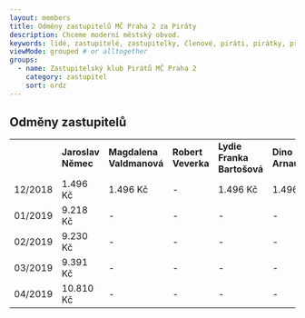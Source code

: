 ```yaml
--- 
layout: members
title: Odměny zastupitelů MČ Praha 2 za Piráty
description: Chceme moderní městský obvod.
keywords: lidé, zastupitelé, zastupitelky, členové, piráti, pirátky, příznivci
viewMode: grouped # or alltogether
groups:
  - name: Zastupitelský klub Pirátů MČ Praha 2
    category: zastupitel
    sort: ordz
---
```


<h2>Odměny zastupitelů</h2>

<table><tr>
  <td> 
  </td><td><b>Jaroslav Němec</b>
  </td><td><b>Magdalena Valdmanová</b>
  </td><td><b>Robert Veverka</b>
  </td><td><b>Lydie Franka Bartošová</b>
  </td><td><b>Dino Arnautovič</b>
  </td><td><b>Lukáš Funk</b>
  </td><td><b>Martin Altschmied</b>
  </td></tr>
     <tr><td>12/2018</td><td>1.496 Kč</td><td>1.496 Kč</td><td> - </td><td>1.496 Kč</td><td>1.496 Kč</td><td>1.496 Kč</td><td>1.496 Kč</td>
</tr><tr><td>01/2019</td><td>9.218 Kč</td><td> - </td><td> - </td><td> - </td><td> - </td><td> - </td><td>6 997,00 Kč</td>
</tr><tr><td>02/2019</td><td>9.230 Kč</td><td> - </td><td> - </td><td> - </td><td> - </td><td> - </td><td>9 230,00 Kč</td>
</tr><tr><td>03/2019</td><td>9.391 Kč</td><td> - </td><td> - </td><td> - </td><td> - </td><td> - </td><td>9 230,00 Kč</td>
</tr><tr><td>04/2019</td><td>10.810 Kč</td><td> - </td><td> - </td><td> - </td><td> - </td><td> - </td><td>9 230,00 Kč</td>
</tr>
</table>
